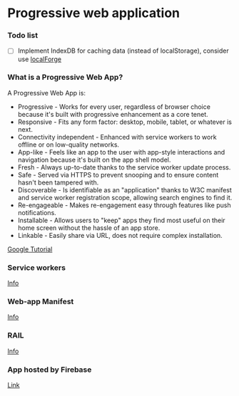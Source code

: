 # Progressive web application

### Todo list
- [ ] Implement IndexDB for caching data (instead of localStorage), consider use [localForge](https://github.com/localForage/localForage)

### What is a Progressive Web App?
A Progressive Web App is:

- Progressive - Works for every user, regardless of browser choice because it's built with progressive enhancement as a core tenet.
- Responsive - Fits any form factor: desktop, mobile, tablet, or whatever is next.
- Connectivity independent - Enhanced with service workers to work offline or on low-quality networks.
- App-like - Feels like an app to the user with app-style interactions and navigation because it's built on the app shell model.
- Fresh - Always up-to-date thanks to the service worker update process.
- Safe - Served via HTTPS to prevent snooping and to ensure content hasn't been tampered with.
- Discoverable - Is identifiable as an "application" thanks to W3C manifest and service worker registration scope, allowing search engines to find it.
- Re-engageable - Makes re-engagement easy through features like push notifications.
- Installable - Allows users to "keep" apps they find most useful on their home screen without the hassle of an app store.
- Linkable - Easily share via URL, does not require complex installation.

[Google Tutorial](https://codelabs.developers.google.com/codelabs/your-first-pwapp/index.html)

### Service workers
[Info](https://developers.google.com/web/fundamentals/getting-started/primers/service-workers)

### Web-app Manifest
[Info](https://developer.mozilla.org/en-US/docs/Web/Manifest)

### RAIL
[Info](https://developers.google.com/web/fundamentals/performance/rail)

### App hosted by Firebase
[Link](https://nate-pwa.firebaseapp.com/)
